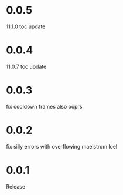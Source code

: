 # 0.0.5

11.1.0 toc update

# 0.0.4

11.0.7 toc update

# 0.0.3

fix cooldown frames also ooprs

# 0.0.2

fix silly errors with overflowing maelstrom loel

# 0.0.1

Release
